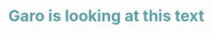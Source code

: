 
 
<!-- #######  YAY, I AM THE SOURCE EDITOR! #########-->
<h1 style="color: #5e9ca0;">Garo is looking at this text</h1>
<ol style="list-style: none; font-size: 14px; line-height: 32px; font-weight: bold;">
<li style="clear: both;">&nbsp;</li>
</ol>
<p>&nbsp; &nbsp; &nbsp; &nbsp; &nbsp; &nbsp; &nbsp;</p>
<p>&nbsp;</p>
<p><strong>&nbsp;</strong></p>